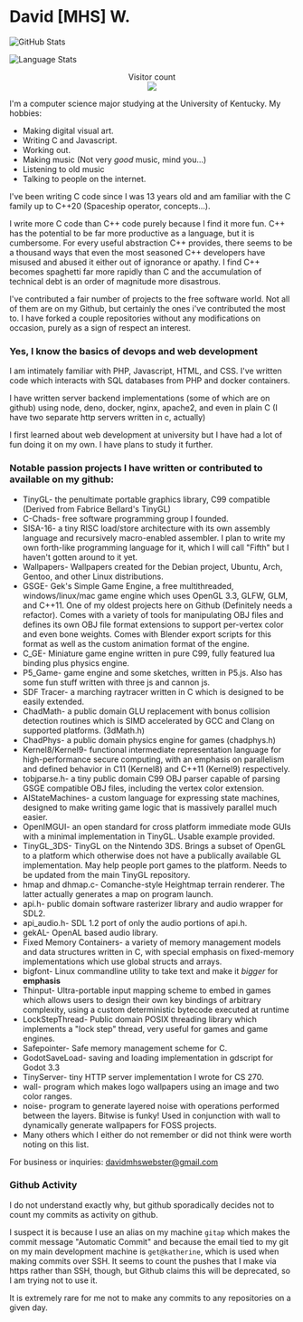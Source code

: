 # David [MHS] W.
![GitHub Stats](https://github-readme-stats.vercel.app/api?username=gek169&count_private=true&show_icons=true&theme=github_dark)

![Language Stats](
https://github-readme-stats.vercel.app/api/top-langs/?username=gek169&layout=compact&theme=github_dark
)

<p align="center"> 
  Visitor count<br>
  <img src="https://profile-counter.glitch.me/gek169/count.svg" />

I'm a computer science major studying at the University of Kentucky. My hobbies:

* Making digital visual art.
* Writing C and Javascript.
* Working out.
* Making music (Not very *good* music, mind you...)
* Listening to old music
* Talking to people on the internet.

I've been writing C code since I was 13 years old and am familiar with the C family up to C++20 (Spaceship operator, concepts...).

I write more C code than C++ code purely because I find it more fun. C++ has the potential to be far more productive as a language, but it is cumbersome. For every useful abstraction C++ provides, there seems to be a thousand ways that even the most seasoned C++ developers have misused and abused it either out of ignorance or apathy. I find C++ becomes spaghetti far more rapidly than C and the accumulation of technical debt is an order of magnitude more disastrous.

I've contributed a fair number of projects to the free software world. Not all of them are on my Github, but certainly the ones i've contributed the most to. I have forked a couple repositories without any modifications on occasion, purely as a sign of respect an interest.


### Yes, I know the basics of devops and web development
I am intimately familiar with PHP, Javascript, HTML, and CSS. I've written code
which interacts with SQL databases from PHP and docker containers.

I have written server backend implementations (some of which are on github) using node, deno, docker, nginx, apache2, and even in plain C (I have two separate http servers written in c, actually)

I first learned about web development at university but I have had a lot of fun doing it on my own. I have plans to study it further.


### Notable passion projects I have written or contributed to available on my github:
* TinyGL- the penultimate portable graphics library, C99 compatible (Derived from Fabrice Bellard's TinyGL)
* C-Chads- free software programming group I founded.
* SISA-16- a tiny RISC load/store architecture with its own assembly language and recursively macro-enabled assembler. I plan to write my own forth-like programming language for it, which I will call "Fifth" but I haven't gotten around to it yet.
* Wallpapers- Wallpapers created for the Debian project, Ubuntu, Arch, Gentoo, and other Linux distributions.
* GSGE- Gek's Simple Game Engine, a free multithreaded, windows/linux/mac game engine which uses OpenGL 3.3, GLFW, GLM, and C++11. One of my oldest projects here on Github (Definitely needs a refactor). Comes with a variety of tools for manipulating OBJ files and defines its own OBJ file format extensions to support per-vertex color and even bone weights. Comes with Blender export scripts for this format as well as the custom animation format of the engine.
* C_GE- Miniature game engine written in pure C99, fully featured lua binding plus physics engine.
* P5_Game- game engine and some sketches, written in P5.js. Also has some fun stuff written with three js and cannon js.
* SDF Tracer- a marching raytracer written in C which is designed to be easily extended.
* ChadMath- a public domain GLU replacement with bonus collision detection routines which is SIMD accelerated by GCC and Clang on supported platforms. (3dMath.h)
* ChadPhys- a public domain physics engine for games (chadphys.h)
* Kernel8/Kernel9- functional intermediate representation language for high-performance secure computing, with an emphasis on parallelism and defined behavior in C11 (Kernel8) and C++11 (Kernel9) respectively.
* tobjparse.h- a tiny public domain C99 OBJ parser capable of parsing GSGE compatible OBJ files, including the vertex color extension.
* AIStateMachines- a custom language for expressing state machines, designed to make writing game logic that is massively parallel much easier.
* OpenIMGUI- an open standard for cross platform immediate mode GUIs with a minimal implementation in TinyGL. Usable example provided.
* TinyGL_3DS- TinyGL on the Nintendo 3DS. Brings a subset of OpenGL to a platform which otherwise does not have a publically available GL implementation. May help people port games to the platform. Needs to be updated from the main TinyGL repository.
* hmap and dhmap.c- Comanche-style Heightmap terrain renderer. The latter actually generates a map on program launch.
* api.h- public domain software rasterizer library and audio wrapper for SDL2.
* api_audio.h- SDL 1.2 port of only the audio portions of api.h.
* gekAL- OpenAL based audio library.
* Fixed Memory Containers- a variety of memory management models and data structures written in C, with special emphasis on fixed-memory implementations which use global structs and arrays.
* bigfont- Linux commandline utility to take text and make it *bigger* for __emphasis__
* Thinput- Ultra-portable input mapping scheme to embed in games which allows users to design their own key bindings of arbitrary complexity, using a custom deterministic bytecode executed at runtime
* LockStepThread- Public domain POSIX threading library which implements a "lock step" thread, very useful for games and game engines.
* Safepointer- Safe memory management scheme for C.
* GodotSaveLoad- saving and loading implementation in gdscript for Godot 3.3
* TinyServer- tiny HTTP server implementation I wrote for CS 270.
* wall- program which makes logo wallpapers using an image and two color ranges.
* noise- program to generate layered noise with operations performed between the layers. Bitwise is funky! Used in conjunction with wall to dynamically generate wallpapers for FOSS projects.
* Many others which I either do not remember or did not think were worth noting on this list.

For business or inquiries:
davidmhswebster@gmail.com

<!--
**gek169/gek169** is a ✨ _special_ ✨ repository because its `README.md` (this file) appears on your GitHub profile.

Here are some ideas to get you started:

- 🔭 I’m currently working on ...
- 🌱 I’m currently learning ...
- 👯 I’m looking to collaborate on ...
- 🤔 I’m looking for help with ...
- 💬 Ask me about ...
- 📫 How to reach me: ...
- 😄 Pronouns: ...
- ⚡ Fun fact: ...
-->

### Github Activity
I do not understand exactly why, but github sporadically decides not to count my commits as activity on github.

I suspect it is because I use an alias on my machine `gitap` which makes the commit message "Automatic Commit" and because the email tied to my git on my main development machine is `get@katherine`, which is used when making commits over SSH. It seems to count the pushes that I make via https rather than SSH, though, but Github claims this will be deprecated, so I am trying not to use it.

It is extremely rare for me not to make any commits to any repositories on a given day.
